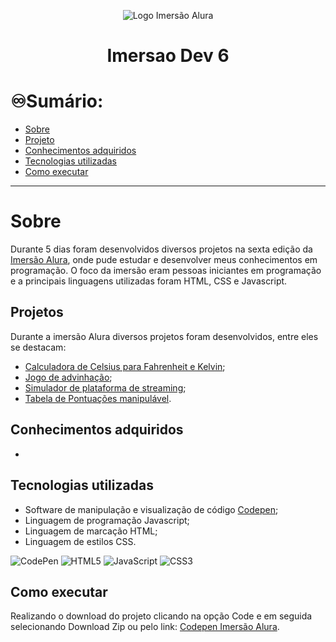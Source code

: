 <p align="center">
  <img src="https://i.imgur.com/1AxzYTZ.png" alt="Logo Imersão Alura">
</p>

<h1 align="center"> Imersao Dev 6 </h1>

# ♾️Sumário:
- [Sobre](#sobre)
- [Projeto](#projetos)
- [Conhecimentos adquiridos](#conhecimentos-adquiridos)
- [Tecnologias utilizadas](#tecnologias-utilizadas)
- [Como executar](#como-executar)

---


# Sobre
Durante 5 dias foram desenvolvidos diversos projetos na sexta edição da [Imersão Alura](https://imersao.dev/), onde pude estudar e desenvolver meus conhecimentos em programação. O foco da imersão eram pessoas iniciantes em programação e a principais linguagens utilizadas foram HTML, CSS e Javascript.

## Projetos
Durante a imersão Alura diversos projetos foram desenvolvidos, entre eles se destacam:
- [Calculadora de Celsius para Fahrenheit e Kelvin](https://github.com/Gabriel-Dupla/Imersao-dev6/tree/main/Aula-1/conversor%20de%20temperaturas);
- [Jogo de advinhação](https://github.com/Gabriel-Dupla/Imersao-dev6/tree/main/Aula-2/mentalista);
- [Simulador de plataforma de streaming](https://github.com/Gabriel-Dupla/Imersao-dev6/tree/main/Aula-4);
- [Tabela de Pontuações manipulável]().


## Conhecimentos adquiridos
- 

## Tecnologias utilizadas
- Software de manipulação e visualização de código [Codepen](https://codepen.io/);
- Linguagem de programação Javascript;
- Linguagem de marcação HTML; 
- Linguagem de estilos CSS.


![CodePen](https://img.shields.io/badge/Codepen-000000?style=for-the-badge&logo=codepen&logoColor=white)
![HTML5](https://img.shields.io/badge/html5-%23E34F26.svg?style=for-the-badge&logo=html5&logoColor=white)
![JavaScript](https://img.shields.io/badge/javascript-%23323330.svg?style=for-the-badge&logo=javascript&logoColor=%23F7DF1E)
![CSS3](https://img.shields.io/badge/css3-%231572B6.svg?style=for-the-badge&logo=css3&logoColor=white)

## Como executar
Realizando o download do projeto clicando na opção Code e em seguida selecionando Download Zip ou pelo link: [Codepen Imersão Alura](https://codepen.io/collection/RzQvjE).
